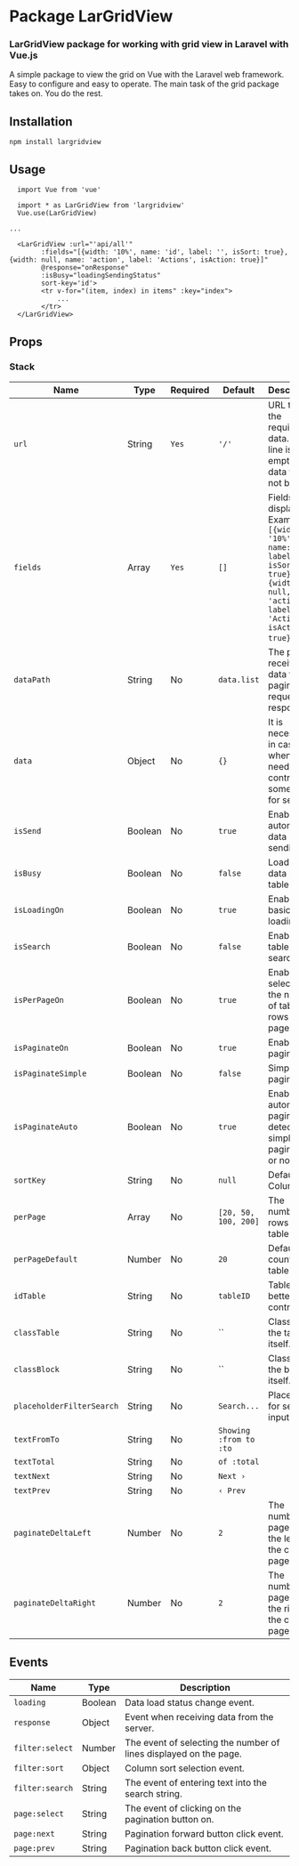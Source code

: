 # Package LarGridView

### LarGridView package for working with grid view in Laravel with Vue.js

A simple package to view the grid on Vue with the Laravel web framework. Easy to configure and easy to operate. The main task of the grid package takes on. You do the rest.

## Installation

`npm install largridview`

## Usage

```
  import Vue from 'vue'
  
  import * as LarGridView from 'largridview'
  Vue.use(LarGridView)

...

  <LarGridView :url="'api/all'"
        :fields="[{width: '10%', name: 'id', label: '', isSort: true}, {width: null, name: 'action', label: 'Actions', isAction: true}]"
        @response="onResponse"
        :isBusy="loadingSendingStatus"
        sort-key='id'>
        <tr v-for="(item, index) in items" :key="index">
            ...
        </tr>
  </LarGridView>
```


## Props

### Stack

| Name | Type | Required | Default | Description |
| --- | --- | --- | --- | --- |
| `url` | String | `Yes` | `'/'` | URL to get the required data. If the line is empty, then data will not be sent. |
| `fields` | Array | `Yes` | `[]` | Fields to display. Example: `[{width: '10%', name: 'id', label: '', isSort: true}, {width: null, name: 'action', label: 'Actions', isAction: true}]`. |
| `dataPath` | String | No | `data.list` | The path to receiving data from a pagination request response. |
| `data` | Object | No | `{}` | It is necessary in cases when you need to control some data for sending. |
| `isSend` | Boolean | No | `true` | Enable automatic data sending. |
| `isBusy` | Boolean | No | `false` | Loading data into a table. |
| `isLoadingOn` | Boolean | No | `true` | Enable basic data loading. |
| `isSearch` | Boolean | No | `false` | Enable table search. |
| `isPerPageOn` | Boolean | No | `true` | Enable selection of the number of table rows per page. |
| `isPaginateOn` | Boolean | No | `true` | Enable pagination. |
| `isPaginateSimple` | Boolean | No | `false` | Simple pagination. |
| `isPaginateAuto` | Boolean | No | `true` | Enable automatic pagination detection - simple pagination or not. |
| `sortKey` | String | No | `null` | Default Sort Column. |
| `perPage` | Array | No | `[20, 50, 100, 200]` | The number of rows for the table. |
| `perPageDefault` | Number | No | `20` | Default row count for table. |
| `idTable` | String | No | `tableID` | Table id for better control. |
| `classTable` | String | No | `` | Class for the table itself. |
| `classBlock` | String | No | `` | Class for the block itself. |
| `placeholderFilterSearch` | String | No | `Search...` | Placeholder for search input. |
| `textFromTo` | String | No | `Showing :from to :to` |  |
| `textTotal` | String | No | `of :total` |  |
| `textNext` | String | No | `Next ›` |  |
| `textPrev` | String | No | `‹ Prev` |  |
| `paginateDeltaLeft` | Number | No | `2` | The number of pages to the left of the current page. |
| `paginateDeltaRight` | Number | No | `2` | The number of pages to the right of the current page. |


## Events

| Name | Type | Description |
| --- | --- | --- |
| `loading` | Boolean | Data load status change event. |
| `response` | Object | Event when receiving data from the server. |
| `filter:select` | Number | The event of selecting the number of lines displayed on the page. |
| `filter:sort` | Object | Column sort selection event. |
| `filter:search` | String | The event of entering text into the search string. |
| `page:select` | String | The event of clicking on the pagination button on. |
| `page:next` | String | Pagination forward button click event. |
| `page:prev` | String | Pagination back button click event. |
